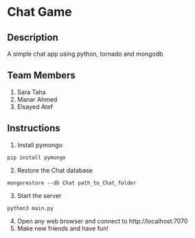 # Chat Game
## Description
A simple chat app using python, tornado and mongodb

## Team Members
1. Sara Taha
2. Manar Ahmed
3. Elsayed Atef

## Instructions

1. Install pymongo
```
pip install pymongo
```
2. Restore the Chat database
```
mongorestore --db Chat path_to_Chat_folder
```
3. Start the server

```
python3 main.py
```
4. Open any web browser and connect to http://localhost:7070
5. Make new friends and have fun!
